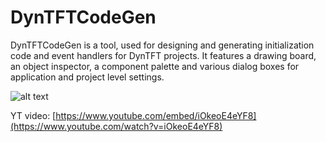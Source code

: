 # DynTFTCodeGen
DynTFTCodeGen is a tool, used for designing and generating initialization code and event handlers for DynTFT projects. It features a drawing board, an object inspector, a component palette and various dialog boxes for application and project level settings.

![alt text](https://github.com/VCC02/DynTFTCodeGen/blob/master/mainform.png?raw=true)

YT video:  [https://www.youtube.com/embed/iOkeoE4eYF8](https://www.youtube.com/watch?v=iOkeoE4eYF8)
